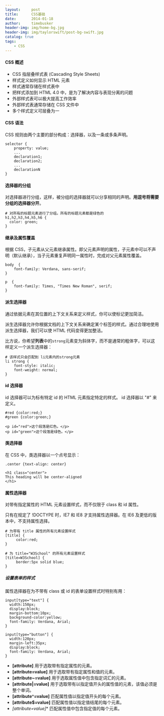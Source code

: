 ```yaml
---
layout:     post
title:      CSS基础
date:       2014-01-18
author:     timebusker
header-img: img/home-bg.jpg
header-img: img/taylorswift/post-bg-swift.jpg
catalog: true
tags:
    - CSS
---
```


#### CSS 概述
- CSS 指层叠样式表 (Cascading Style Sheets)
- 样式定义如何显示 HTML 元素
- 样式通常存储在样式表中
- 把样式添加到 HTML 4.0 中，是为了解决内容与表现分离的问题
- 外部样式表可以极大提高工作效率
- 外部样式表通常存储在 CSS 文件中
- 多个样式定义可层叠为一

#### CSS 语法
CSS 规则由两个主要的部分构成：选择器，以及一条或多条声明。

```
selector {
    property: value;
	... 
    declaration1; 
    declaration2; 
    ... 
    declarationN
}
```

#### 选择器的分组
对选择器进行分组，这样，被分组的选择器就可以分享相同的声明。**用逗号将需要分组的选择器分开**。

```
# 对所有的标题元素进行了分组。所有的标题元素都是绿色的
h1,h2,h3,h4,h5,h6 {
  color: green;
}
```

#### 继承及属性覆盖
根据 CSS，子元素从父元素继承属性。即父元素声明的属性，子元素中可以不声明（默认继承），当子元素重复声明同一属性时，完成对父元素属性覆盖。

```
body  {
    font-family: Verdana, sans-serif;
}

p  {
    font-family: Times, "Times New Roman", serif;
}
```

#### 派生选择器
通过依据元素在其位置的上下文关系来定义样式，你可以使标记更加简洁。  

派生选择器允许你根据文档的上下文关系来确定某个标签的样式。通过合理地使用派生选择器，我们可以使 HTML 代码变得更加整洁。   

比方说，你希望**列表**中的`strong`元素变为斜体字，而不是通常的粗体字，可以这样定义一个派生选择器：   

```
# 该样式只会匹配到 li元素内的strong元素
li strong {
    font-style: italic;
    font-weight: normal;
}
```

#### id 选择器
id 选择器可以为标有特定 id 的 HTML 元素指定特定的样式。
id 选择器以 "#" 来定义。

```
#red {color:red;}
#green {color:green;}

<p id="red">这个段落是红色。</p>
<p id="green">这个段落是绿色。</p>
```

#### 类选择器
在 CSS 中，类选择器以一个点号显示：

```
.center {text-align: center}

<h1 class="center">
This heading will be center-aligned
</h1>
```

#### 属性选择器
对带有指定属性的 HTML 元素设置样式，而不仅限于 class 和 id 属性。

只有在规定了 !DOCTYPE 时，IE7 和 IE8 才支持属性选择器。在 IE6 及更低的版本中，不支持属性选择。

```
# 为带有 title 属性的所有元素设置样式
[title] {
     color:red;
}

# 为 title="W3School" 的所有元素设置样式
[title=W3School] {
     border:5px solid blue;
}
```

##### 设置表单的样式
属性选择器在为不带有 class 或 id 的表单设置样式时特别有用：

```
input[type="text"] {
  width:150px;
  display:block;
  margin-bottom:10px;
  background-color:yellow;
  font-family: Verdana, Arial;
}

input[type="button"] {
  width:120px;
  margin-left:35px;
  display:block;
  font-family: Verdana, Arial;
}
```

- **[attribute]**	        用于选取带有指定属性的元素。
- **[attribute=value]**	    用于选取带有指定属性和值的元素。
- **[attribute~=value]**	用于选取属性值中包含指定词汇的元素。
- **[attribute|=value]**	用于选取带有以指定值开头的属性值的元素，该值必须是整个单词。
- **[attribute^=value]**	匹配属性值以指定值开头的每个元素。
- **[attribute$=value]**	匹配属性值以指定值结尾的每个元素。
- **[attribute*=value]**	匹配属性值中包含指定值的每个元素。
